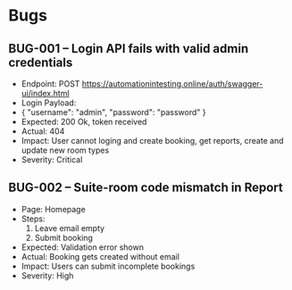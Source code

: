 # Bugs

## BUG-001 – Login API fails with valid admin credentials
- Endpoint: POST https://automationintesting.online/auth/swagger-ui/index.html
- Login Payload:
- {
  "username": "admin",
  "password": "password"
  }
- Expected: 200 Ok, token received
- Actual: 404
- Impact: User cannot loging and create booking, get reports, create and update new room types
- Severity: Critical

## BUG-002 – Suite-room code mismatch in Report
- Page: Homepage
- Steps:
    1. Leave email empty
    2. Submit booking
- Expected: Validation error shown
- Actual: Booking gets created without email
- Impact: Users can submit incomplete bookings
- Severity: High
